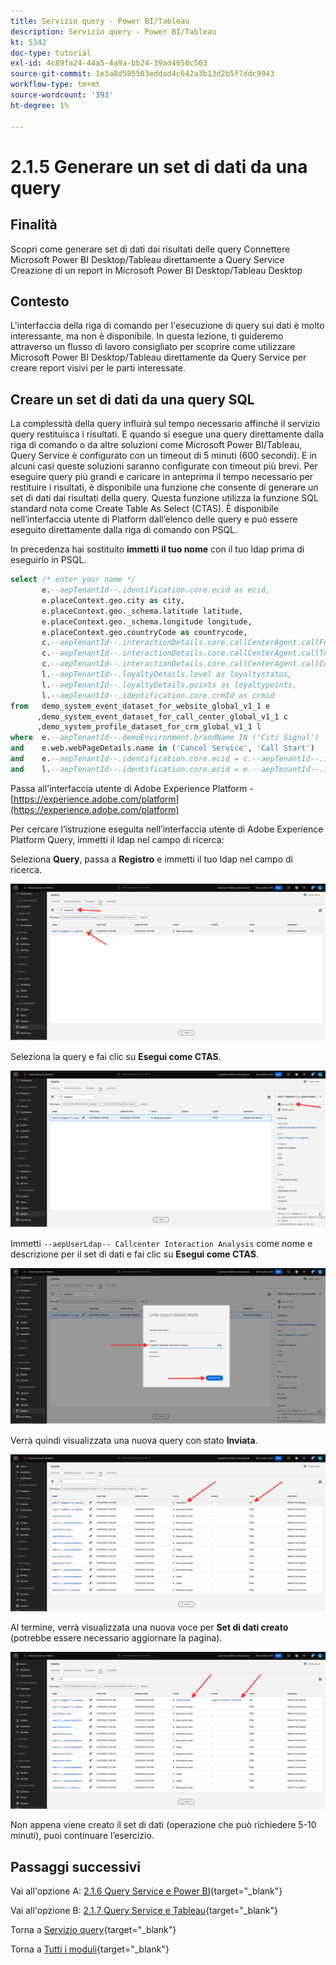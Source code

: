 ```yaml
---
title: Servizio query - Power BI/Tableau
description: Servizio query - Power BI/Tableau
kt: 5342
doc-type: tutorial
exl-id: 4c89fa24-44a5-4a9a-bb24-39ad4650c503
source-git-commit: 1e3a8d585503eddad4c642a3b13d2b5f7ddc9943
workflow-type: tm+mt
source-wordcount: '393'
ht-degree: 1%

---
```


# 2.1.5 Generare un set di dati da una query

## Finalità

Scopri come generare set di dati dai risultati delle query
Connettere Microsoft Power BI Desktop/Tableau direttamente a Query Service
Creazione di un report in Microsoft Power BI Desktop/Tableau Desktop

## Contesto

L&#39;interfaccia della riga di comando per l&#39;esecuzione di query sui dati è molto interessante, ma non è disponibile. In questa lezione, ti guideremo attraverso un flusso di lavoro consigliato per scoprire come utilizzare Microsoft Power BI Desktop/Tableau direttamente da Query Service per creare report visivi per le parti interessate.

## Creare un set di dati da una query SQL

La complessità della query influirà sul tempo necessario affinché il servizio query restituisca i risultati. E quando si esegue una query direttamente dalla riga di comando o da altre soluzioni come Microsoft Power BI/Tableau, Query Service è configurato con un timeout di 5 minuti (600 secondi). E in alcuni casi queste soluzioni saranno configurate con timeout più brevi. Per eseguire query più grandi e caricare in anteprima il tempo necessario per restituire i risultati, è disponibile una funzione che consente di generare un set di dati dai risultati della query. Questa funzione utilizza la funzione SQL standard nota come Create Table As Select (CTAS). È disponibile nell’interfaccia utente di Platform dall’elenco delle query e può essere eseguito direttamente dalla riga di comando con PSQL.

In precedenza hai sostituito **immetti il tuo nome** con il tuo ldap prima di eseguirlo in PSQL.

```sql
select /* enter your name */
       e.--aepTenantId--.identification.core.ecid as ecid,
       e.placeContext.geo.city as city,
       e.placeContext.geo._schema.latitude latitude,
       e.placeContext.geo._schema.longitude longitude,
       e.placeContext.geo.countryCode as countrycode,
       c.--aepTenantId--.interactionDetails.core.callCenterAgent.callFeeling as callFeeling,
       c.--aepTenantId--.interactionDetails.core.callCenterAgent.callTopic as callTopic,
       c.--aepTenantId--.interactionDetails.core.callCenterAgent.callContractCancelled as contractCancelled,
       l.--aepTenantId--.loyaltyDetails.level as loyaltystatus,
       l.--aepTenantId--.loyaltyDetails.points as loyaltypoints,
       l.--aepTenantId--.identification.core.crmId as crmid
from   demo_system_event_dataset_for_website_global_v1_1 e
      ,demo_system_event_dataset_for_call_center_global_v1_1 c
      ,demo_system_profile_dataset_for_crm_global_v1_1 l
where  e.--aepTenantId--.demoEnvironment.brandName IN ('Citi Signal')
and    e.web.webPageDetails.name in ('Cancel Service', 'Call Start')
and    e.--aepTenantId--.identification.core.ecid = c.--aepTenantId--.identification.core.ecid
and    l.--aepTenantId--.identification.core.ecid = e.--aepTenantId--.identification.core.ecid;
```

Passa all&#39;interfaccia utente di Adobe Experience Platform - [https://experience.adobe.com/platform](https://experience.adobe.com/platform)

Per cercare l’istruzione eseguita nell’interfaccia utente di Adobe Experience Platform Query, immetti il ldap nel campo di ricerca:

Seleziona **Query**, passa a **Registro** e immetti il tuo ldap nel campo di ricerca.

![search-query-for-ctas.png](./images/searchqueryforctas.png)

Seleziona la query e fai clic su **Esegui come CTAS**.

![search-query-for-ctas.png](./images/searchqueryforctasa.png)

Immetti `--aepUserLdap-- Callcenter Interaction Analysis` come nome e descrizione per il set di dati e fai clic su **Esegui come CTAS**.

![create-ctas-dataset.png](./images/createctasdataset.png)

Verrà quindi visualizzata una nuova query con stato **Inviata**.

![ctas-query-mitted.png](./images/ctasquerysubmitted.png)

Al termine, verrà visualizzata una nuova voce per **Set di dati creato** (potrebbe essere necessario aggiornare la pagina).

![ctas-dataset-created.png](./images/ctasdatasetcreated.png)

Non appena viene creato il set di dati (operazione che può richiedere 5-10 minuti), puoi continuare l’esercizio.

## Passaggi successivi

Vai all&#39;opzione A: [2.1.6 Query Service e Power BI](./ex6.md){target="_blank"}

Vai all&#39;opzione B: [2.1.7 Query Service e Tableau](./ex7.md){target="_blank"}

Torna a [Servizio query](./query-service.md){target="_blank"}

Torna a [Tutti i moduli](./../../../../overview.md){target="_blank"}

